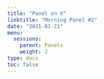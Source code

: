 ```yaml
---
title: "Panel on X"
linktitle: "Morning Panel #2"
date: "2021-01-21"
menu:
  sessions:
    parent: Panels
    weight: 2
type: docs
toc: false
---
```

